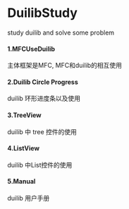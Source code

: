 # DuilibStudy
study duilib and solve some problem
#### 1.MFCUseDuilib  
主体框架是MFC, MFC和duilib的相互使用
#### 2.Duilib Circle Progress
duilib 环形进度条以及使用
#### 3.TreeView
duilib 中 tree 控件的使用
#### 4.ListView
duilib 中List控件的使用
#### 5.Manual
duilib 用户手册